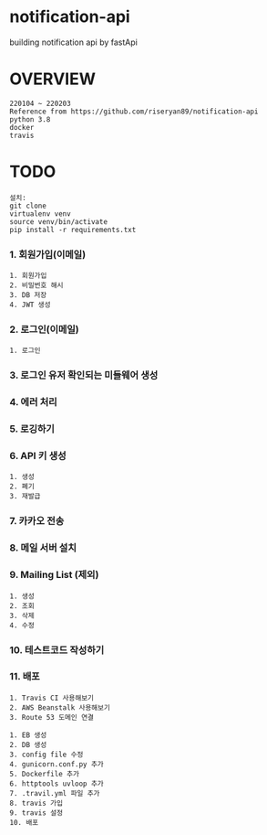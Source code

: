 # notification-api
building notification api by fastApi

# OVERVIEW
    220104 ~ 220203
    Reference from https://github.com/riseryan89/notification-api 
    python 3.8
    docker
    travis

# TODO
    설치:
    git clone
    virtualenv venv
    source venv/bin/activate
    pip install -r requirements.txt

### 1. 회원가입(이메일)
    1. 회원가입
    2. 비밀번호 해시
    3. DB 저장
    4. JWT 생성

### 2. 로그인(이메일)
    1. 로그인

### 3. 로그인 유저 확인되는 미들웨어 생성

### 4. 에러 처리

### 5. 로깅하기

### 6. API 키 생성
    1. 생성
    2. 폐기
    3. 재발급

### 7. 카카오 전송

### 8. 메일 서버 설치

### 9. Mailing List (제외)
    1. 생성
    2. 조회
    3. 삭제
    4. 수정

### 10. 테스트코드 작성하기

### 11. 배포
    1. Travis CI 사용해보기
    2. AWS Beanstalk 사용해보기
    3. Route 53 도메인 연결

    1. EB 생성
    2. DB 생성
    3. config file 수정
    4. gunicorn.conf.py 추가
    5. Dockerfile 추가
    6. httptools uvloop 추가
    7. .travil.yml 파일 추가
    8. travis 가입
    9. travis 설정
    10. 배포


